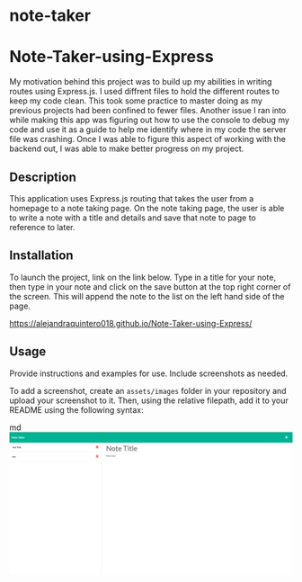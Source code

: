 # note-taker
# Note-Taker-using-Express

My motivation behind this project was to build up my abilities in writing routes using Express.js. I used diffrent files to hold the different routes to keep my code clean. This took some practice to master doing as my previous projects had been confined to fewer files. Another issue I ran into while making this app was figuring out how to use the console to debug my code and use it as a guide to help me identify where in my code the server file was crashing. Once I was able to figure this aspect of working with the backend out, I was able to make better progress on my project. 

## Description

This application uses Express.js routing that takes the user from a homepage to a note taking page. On the note taking page, the user is able to write a note with a title and details and save that note to page to reference to later.

## Installation

To launch the project, link on the link below. Type in a title for your note, then type in your note and click on the save button at the top right corner of the screen. This will append the note to the list on the left hand side of the page. 

https://alejandraquintero018.github.io/Note-Taker-using-Express/

## Usage

Provide instructions and examples for use. Include screenshots as needed.

To add a screenshot, create an `assets/images` folder in your repository and upload your screenshot to it. Then, using the relative filepath, add it to your README using the following syntax:

   md
![alt text](assets/screenshot.png)






  
